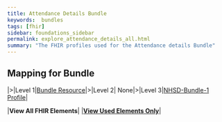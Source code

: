 ```yaml
---
title: Attendance Details Bundle
keywords:  bundles
tags: [fhir]
sidebar: foundations_sidebar
permalink: explore_attendance_details_all.html
summary: "The FHIR profiles used for the Attendance details Bundle"
---
```



## Mapping for Bundle ##

|>|Level 1|[Bundle Resource](http://hl7.org/fhir/stu3/bundle.html)|>|Level 2| None|>|Level 3|[NHSD-Bundle-1 Profile](http://xxx)|

|**View All FHIR Elements**|    |**[View Used Elements Only](explore_attendance_details.html#mapping-for-bundle)**| 
